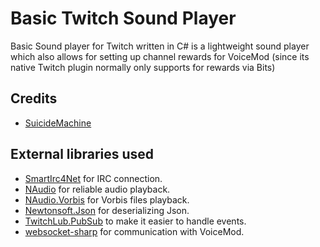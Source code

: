 ﻿Basic Twitch Sound Player
=====================
Basic Sound player for Twitch written in C# is a lightweight sound player which also allows for setting up channel rewards for VoiceMod (since its native Twitch plugin normally only supports for rewards via Bits)

Credits
-------
  * [SuicideMachine](http://twitch.tv/suicidemachine)
  
External libraries used
-------
  * [SmartIrc4Net](https://github.com/meebey/SmartIrc4net) for IRC connection.
  * [NAudio](https://github.com/naudio/NAudio) for reliable audio playback.
  * [NAudio.Vorbis](https://github.com/naudio/Vorbis) for Vorbis files playback.
  * [Newtonsoft.Json](https://www.newtonsoft.com/json) for deserializing Json.
  * [TwitchLub.PubSub](https://github.com/TwitchLib/TwitchLib.PubSub) to make it easier to handle events.
  * [websocket-sharp](https://github.com/sta/websocket-sharp) for communication with VoiceMod.

